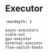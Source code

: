 # Executor

```{toctree}
:maxdepth: 1

async-executors
scale-out
gpu-executor
external-executor
flow-switch-howto
```